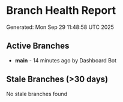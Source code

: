# Branch Health Report
Generated: Mon Sep 29 11:48:58 UTC 2025

## Active Branches
- **main** - 14 minutes ago by Dashboard Bot

## Stale Branches (>30 days)
No stale branches found
